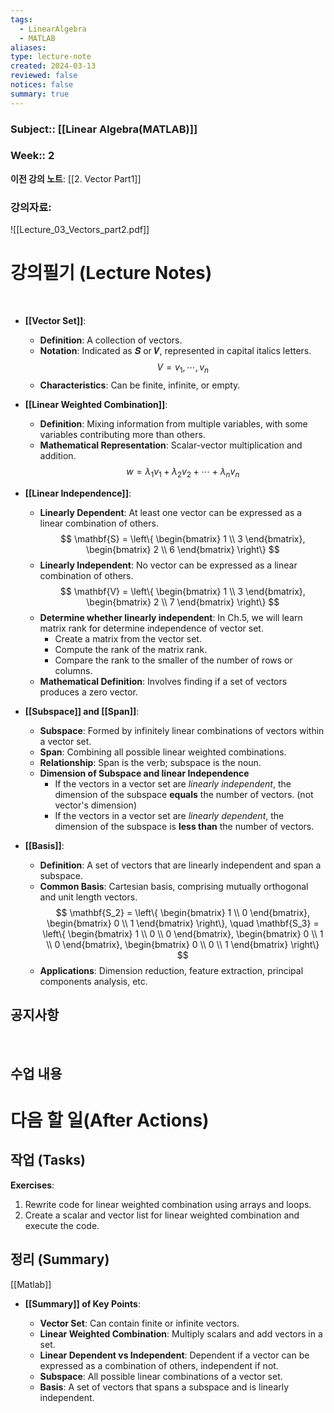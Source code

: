 ```yaml
---
tags:
  - LinearAlgebra
  - MATLAB
aliases: 
type: lecture-note
created: 2024-03-13
reviewed: false
notices: false
summary: true
---
```

### **Subject**:: [[Linear Algebra(MATLAB)]]
### **Week**:: 2

**이전 강의 노트**: [[2. Vector Part1]]

### 강의자료: 
![[Lecture_03_Vectors_part2.pdf]]

# 강의필기 (Lecture Notes)
<br>

- **[[Vector Set]]**:
    
    - **Definition**: A collection of vectors.
    - **Notation**: Indicated as 𝑺 or 𝑽, represented in capital italics letters.
    $$
    V = {v_1, \cdots, v_n}
    $$
    - **Characteristics**: Can be finite, infinite, or empty.
- **[[Linear Weighted Combination]]**:
    
    - **Definition**: Mixing information from multiple variables, with some variables contributing more than others.
    - **Mathematical Representation**: Scalar-vector multiplication and addition.
    $$
    w = \lambda_1v_1 + \lambda_2v_2 + \cdots + \lambda_nv_n
    $$
- **[[Linear Independence]]**:
    
    - **Linearly Dependent**: At least one vector can be expressed as a linear combination of others.
    $$
	\mathbf{S} = \left\{ \begin{bmatrix} 1 \\ 3 \end{bmatrix}, \begin{bmatrix} 2 \\ 6 \end{bmatrix} \right\}
	$$
    - **Linearly Independent**: No vector can be expressed as a linear combination of others.
    $$
    \mathbf{V} = \left\{ \begin{bmatrix} 1 \\ 3 \end{bmatrix}, \begin{bmatrix} 2 \\ 7 \end{bmatrix} \right\}
    $$
    - **Determine whether linearly independent**: In Ch.5, we will learn matrix rank for determine independence of vector set.
	    - Create a matrix from the vector set.
		 - Compute the rank of the matrix rank.
		- Compare the rank to the smaller of the number of rows or columns.
    - **Mathematical Definition**: Involves finding if a set of vectors produces a zero vector.
- **[[Subspace]] and [[Span]]**:
    
    - **Subspace**: Formed by infinitely linear combinations of vectors within a vector set.
    - **Span**: Combining all possible linear weighted combinations.
    - **Relationship**: Span is the verb; subspace is the noun.
    - **Dimension of Subspace and linear Independence**
	    - If the vectors in a vector set are *linearly independent*, the dimension of the subspace **equals** the number of vectors. (not vector's dimension)
	    - If the vectors in a vector set are *linearly dependent*, the dimension of the subspace is **less than** the number of vectors.
- **[[Basis]]**:
    
    - **Definition**: A set of vectors that are linearly independent and span a subspace.
    - **Common Basis**: Cartesian basis, comprising mutually orthogonal and unit length vectors. 
    $$ 
    \mathbf{S_2} = \left\{ \begin{bmatrix} 1 \\ 0 \end{bmatrix}, \begin{bmatrix} 0 \\ 1 \end{bmatrix} \right\}, \quad \mathbf{S_3} = \left\{ \begin{bmatrix} 1 \\ 0 \\ 0 \end{bmatrix}, \begin{bmatrix} 0 \\ 1 \\ 0 \end{bmatrix}, \begin{bmatrix} 0 \\ 0 \\ 1 \end{bmatrix} \right\} 
    $$
    - **Applications**: Dimension reduction, feature extraction, principal components analysis, etc.
    
## 공지사항
<br>



## 수업 내용


# 다음 할 일(After Actions)
## 작업 (Tasks)
**Exercises**:

1. Rewrite code for linear weighted combination using arrays and loops.
2. Create a scalar and vector list for linear weighted combination and execute the code.

## 정리 (Summary)
[[Matlab]]
- **[[Summary]] of Key Points**:
    
    - **Vector Set**: Can contain finite or infinite vectors.
    - **Linear Weighted Combination**: Multiply scalars and add vectors in a set.
    - **Linear Dependent vs Independent**: Dependent if a vector can be expressed as a combination of others, independent if not.
    - **Subspace**: All possible linear combinations of a vector set.
    - **Basis**: A set of vectors that spans a subspace and is linearly independent.

